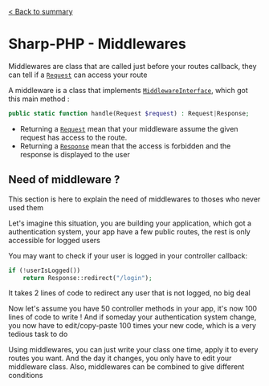 [< Back to summary](../home.md)

# Sharp-PHP - Middlewares

Middlewares are class that are called just before your routes callback,
they can tell if a [`Request`](../../Classes/Http/Request.php) can access your route

A middleware is a class that implements [`MiddlewareInterface`](../../Classes/Web/MiddlewareInterface.php),
which got this main method :

```php
public static function handle(Request $request) : Request|Response;
```

- Returning a [`Request`](../../Classes/Http/Request.php) mean that your middleware assume the given request has access to the route.
- Returning a [`Response`](../../Classes/Http/Response.php) mean that the access is forbidden and the response is displayed to the user

## Need of middleware ?

This section is here to explain the need of middlewares to thoses who never used them

Let's imagine this situation, you are building your application, which got a
authentication system, your app have a few public routes, the rest is only accessible
for logged users

You may want to check if your user is logged in your controller callback:
```php
if (!userIsLogged())
    return Response::redirect("/login");
```

It takes 2 lines of code to redirect any user that is not logged, no big deal

Now let's assume you have 50 controller methods in your app, it's now 100 lines of code to write !
And if someday your authentication system change, you now have to edit/copy-paste 100 times your new code,
which is a very tedious task to do

Using middlewares, you can just write your class one time, apply it to every routes you want.
And the day it changes, you only have to edit your middleware class.
Also, middlewares can be combined to give different conditions